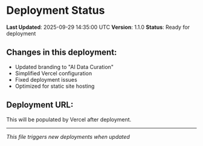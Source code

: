 # Deployment Status

**Last Updated**: 2025-09-29 14:35:00 UTC
**Version**: 1.1.0
**Status**: Ready for deployment

## Changes in this deployment:
- Updated branding to "AI Data Curation"
- Simplified Vercel configuration
- Fixed deployment issues
- Optimized for static site hosting

## Deployment URL:
This will be populated by Vercel after deployment.

---
*This file triggers new deployments when updated*